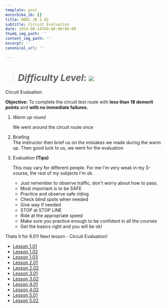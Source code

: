 ```yaml
---
template: post
motorbike_2b: []
title: BBDC 2B 5.02
subtitle: Circuit Evaluation
date: 2019-08-24T09:00:00+08:00
thumb_img_path: ''
content_img_path: ''
excerpt: ''
canonical_url: ''

---
```

> # **_Difficulty Level_**: ![](/images/ok-la.png)

Circuit Evaluation

**Objective:** To complete the circuit test route with **less than 18 demerit points** and **with no immediate failures.**

1. _Warm up round_

   We went around the circuit route once
2. Briefing  
   The instructor then brief us on the mistakes we made during the warm up. Then good luck to us, we went for the evaluation
3. Evaluation **(Tips)**

   This may vary for different people. For me I'm very weak in my S-course, the rest of my subjects I'm ok.
   * Just remember to observe traffic, don't worry about how to pass.
   * Most important is to be SAFE
   * Practice and observe safe riding
   * Check blind spots when needed
   * Give way if needed
   * STOP at STOP LINE
   * Ride at the appropriate speed 
   * Make sure you practice enough to be confident in all the courses
   * Get the basics right and you will be ok!

Thats it for 6.01! Next lesson - Circuit Evaluation!

* [Lesson 1.01](https://gatsbygg.netlify.app/posts/BBDC_2B_1.01/)
* [Lesson 1.02](https://gatsbygg.netlify.app/posts/subject-1-02/)
* [Lesson 1.03](https://gatsbygg.netlify.app/posts/subject-1-03/)
* [Lesson 2.01](https://gatsbygg.netlify.app/posts/2-01/)
* [Lesson 2.02](https://gatsbygg.netlify.app/posts/2b-2-02/)
* [Lesson 3.01](https://gatsbygg.netlify.app/posts/2b-3-01/)
* [Lesson 3.02](https://gatsbygg.netlify.app/posts/2b-3-02/)
* [Lesson 4.01](https://gatsbygg.netlify.app/posts/2b-4-01/)
* [Lesson 4.02](https://gatsbygg.netlify.app/posts/2b-4-02/)
* [Lesson 5.01](https://gatsbygg.netlify.app/posts/2b-5-01/)
* [Lesson 5.02](https://gatsbygg.netlify.app/posts/2b-5-02/)
